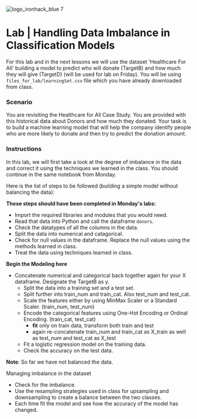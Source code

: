 ![logo_ironhack_blue 7](https://user-images.githubusercontent.com/23629340/40541063-a07a0a8a-601a-11e8-91b5-2f13e4e6b441.png)

# Lab | Handling Data Imbalance in Classification Models

For this lab and in the next lessons we will use the dataset 'Healthcare For All' building a model to predict who will donate (TargetB) and how much they will give (TargetD) (will be used for lab on Friday). You will be using `files_for_lab/learningSet.csv` file which you have already downloaded from class.

### Scenario

You are revisiting the Healthcare for All Case Study. You are provided with this historical data about Donors and how much they donated. Your task is to build a machine learning model that will help the company identify people who are more likely to donate and then try to predict the donation amount.

### Instructions

In this lab, we will first take a look at the degree of imbalance in the data and correct it using the techniques we learned in the class.  You should continue in the same notebook from Monday.

Here is the list of steps to be followed (building a simple model without balancing the data):


**These steps should have been completed in Monday's labs:**
- Import the required libraries and modules that you would need.
- Read that data into Python and call the dataframe `donors`.
- Check the datatypes of all the columns in the data. 
- Split the data into numerical and catagorical.
- Check for null values in the dataframe. Replace the null values using the methods learned in class.
- Treat the data using techniques learned in class.
 

**Begin the Modeling here**
- Concatenate numerical and categorical back together again for your X dataframe.  Designate the TargetB as y.
  - Split the data into a training set and a test set.
  - Split further into train_num and train_cat.  Also test_num and test_cat.
  - Scale the features either by using MinMax Scaler or a Standard Scaler. (train_num, test_num)
  - Encode the categorical features using One-Hot Encoding or Ordinal Encoding.  (train_cat, test_cat)
      - **fit** only on train data, transform both train and test
      - again re-concatenate train_num and train_cat as X_train as well as test_num and test_cat as X_test
  - Fit a logistic regression model on the training data.
  - Check the accuracy on the test data.

**Note**: So far we have not balanced the data.

Managing imbalance in the dataset

- Check for the imbalance.
- Use the resampling strategies used in class for upsampling and downsampling to create a balance between the two classes.
- Each time fit the model and see how the accuracy of the model has changed.



